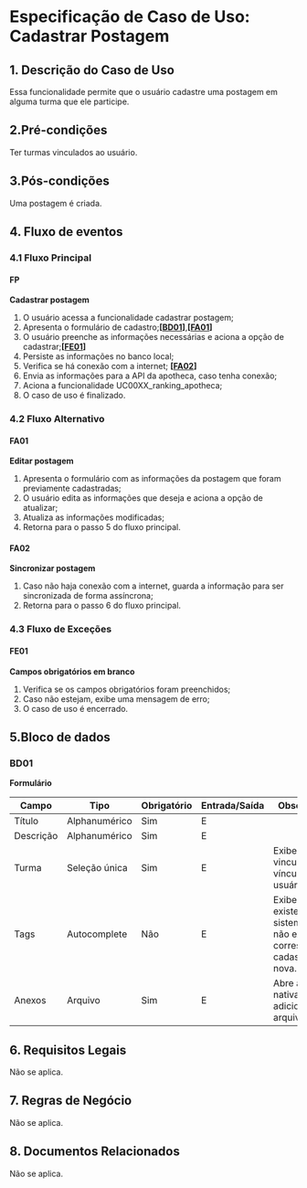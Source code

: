 # Especificação de Caso de Uso: Cadastrar Postagem

## 1. Descrição do Caso de Uso
Essa funcionalidade permite que o usuário cadastre uma postagem em alguma turma que ele participe.

## 2.Pré-condições
Ter turmas vinculados ao usuário.
## 3.Pós-condições
Uma postagem é criada.

## 4. Fluxo de eventos
### 4.1 Fluxo Principal
#### FP
**Cadastrar postagem**

1. O usuário acessa a funcionalidade cadastrar postagem;
1. Apresenta o formulário de cadastro;**[[BD01](#bd01)]**,**[[FA01](#fa01)]**
1. O usuário preenche as informações necessárias e aciona a opção de cadastrar;**[[FE01](#fe01)]**
1. Persiste as informações no banco local;
1. Verifica se há conexão com a internet; **[[FA02](#fa02)]**
1. Envia as informações para a API da apotheca, caso tenha conexão;
1. Aciona a funcionalidade UC00XX_ranking_apotheca;
1. O caso de uso é finalizado.

### 4.2 Fluxo Alternativo

#### FA01
**Editar postagem**

1. Apresenta o formulário com as informações da postagem que foram previamente cadastradas;
1. O usuário edita as informações que deseja e aciona a opção de atualizar;
1. Atualiza as informações modificadas;
1. Retorna para o passo 5 do fluxo principal.

#### FA02
**Sincronizar postagem**

1. Caso não haja conexão com a internet, guarda a informação para ser sincronizada de forma assíncrona;
1. Retorna para o passo 6 do fluxo principal.

### 4.3 Fluxo de Exceções

#### FE01
**Campos obrigatórios em branco**

1. Verifica se os campos obrigatórios foram preenchidos;
1. Caso não estejam, exibe uma mensagem de erro;
1. O caso de uso é encerrado.

## 5.Bloco de dados
### BD01
**Formulário**

| Campo                        | Tipo         | Obrigatório | Entrada/Saída | Observações                                                            |
|------------------------------|--------------|-------------|---------------|------------------------------------------------------------------------|
| Título                       | Alphanumérico| Sim         | E             |                                                                        |
| Descrição                    | Alphanumérico| Sim         | E             |                                                                        |
| Turma                        | Seleção única| Sim         | E             | Exibe as turmas vinculadas aos vínculos do usuário.                    |
| Tags                         | Autocomplete | Não         | E             | Exibe as tags já existentes no sistema, caso não exista um correspondente cadastra uma nova.|
| Anexos                       | Arquivo      | Sim         | E             | Abre a activity nativa de adicionar arquivos.                                 |

## 6. Requisitos Legais
Não se aplica.

## 7. Regras de Negócio
Não se aplica.

## 8. Documentos Relacionados
Não se aplica.
